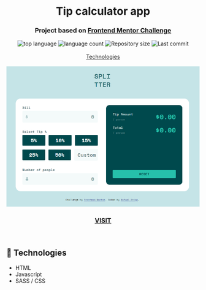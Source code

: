 <h1 align="center">
  Tip calculator app
</h1>

<h3 align="center">
<strong>Project based on <a href="https://www.frontendmentor.io/challenges/tip-calculator-app-ugJNGbJUX" target="_blank">Frontend Mentor Challenge </a></strong>
</h3>

<p align="center">

  <img alt="top language" src="https://img.shields.io/github/languages/top/rafashiga/frontendmentor-tip-calculator?style=flat-square">
  <img alt="language count" src="https://img.shields.io/github/languages/count/rafashiga/frontendmentor-tip-calculator?style=flat-square">
  <img alt="Repository size" src="https://img.shields.io/github/repo-size/rafashiga/frontendmentor-tip-calculator?style=flat-square">
  <img alt="Last commit" src="https://img.shields.io/github/last-commit/rafashiga/frontendmentor-tip-calculator?style=flat-square">
  <br>
  <br>
  <a href="#space_invader-technologies">Technologies</a>
  <br>
  <br>
  <img src="./images/website.png">
  <br>
  <a href="https://shiga-tip-calculator.vercel.app/" target="_blank">
    <h3 align="center"><b>VISIT</b></h3>
  </a>
  <br>
</p>

## :space_invader: Technologies

- HTML
- Javascript
- SASS / CSS
